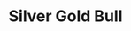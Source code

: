 ---
title: Silver Gold Bull
description: Buy precious metals online with Bitcoin.
homepage: https://silvergoldbull.com/
altFor: ['apmex', 'goldmoney', 'jm-bullion', 'one-gold', 'provident-metals', 'sharps-pixley']
---